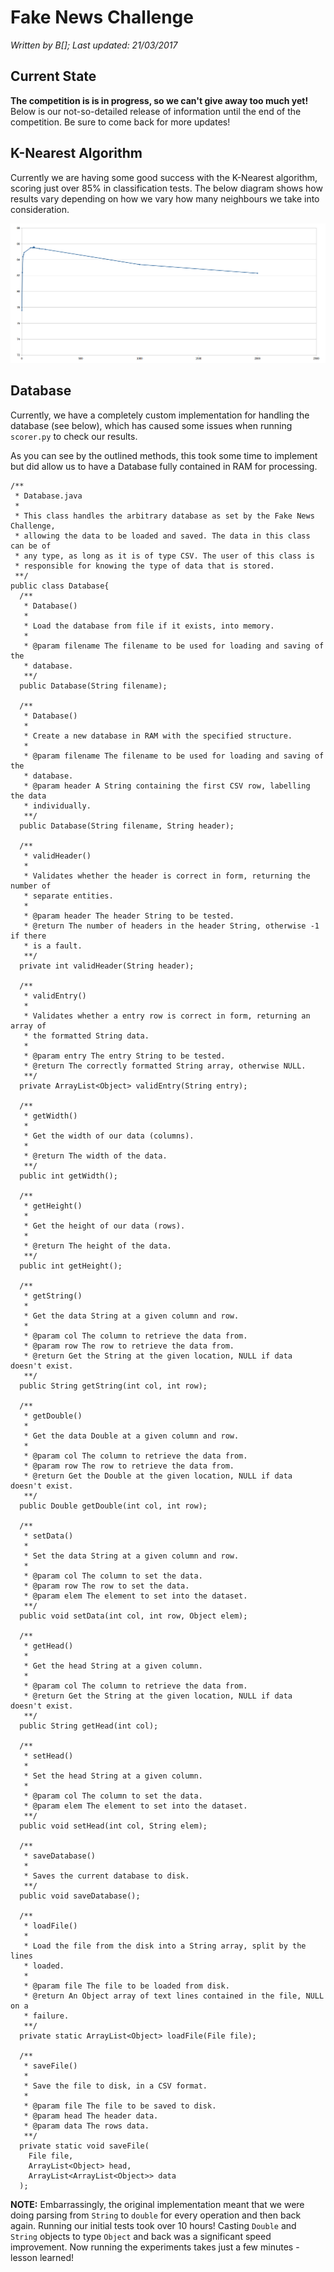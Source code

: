 # Fake News Challenge

*Written by B[]; Last updated: 21/03/2017*

## Current State

**The competition is is in progress, so we can't give away too much yet!**
Below is our not-so-detailed release of information until the end of the
competition. Be sure to come back for more updates!

## K-Nearest Algorithm

Currently we are having some good success with the K-Nearest algorithm, scoring
just over 85% in classification tests. The below diagram shows how results vary
depending on how we vary how many neighbours we take into consideration.

![Classification Results](fnc-results.png)

## Database

Currently, we have a completely custom implementation for handling the database
(see below), which has caused some issues when running `scorer.py` to check our
results.

As you can see by the outlined methods, this took some time to implement but
did allow us to have a Database fully contained in RAM for processing.

    /**
     * Database.java
     *
     * This class handles the arbitrary database as set by the Fake News Challenge,
     * allowing the data to be loaded and saved. The data in this class can be of
     * any type, as long as it is of type CSV. The user of this class is
     * responsible for knowing the type of data that is stored.
     **/
    public class Database{
      /**
       * Database()
       *
       * Load the database from file if it exists, into memory.
       *
       * @param filename The filename to be used for loading and saving of the
       * database.
       **/
      public Database(String filename);
    
      /**
       * Database()
       *
       * Create a new database in RAM with the specified structure.
       *
       * @param filename The filename to be used for loading and saving of the
       * database.
       * @param header A String containing the first CSV row, labelling the data
       * individually.
       **/
      public Database(String filename, String header);
    
      /**
       * validHeader()
       *
       * Validates whether the header is correct in form, returning the number of
       * separate entities.
       *
       * @param header The header String to be tested.
       * @return The number of headers in the header String, otherwise -1 if there
       * is a fault.
       **/
      private int validHeader(String header);
    
      /**
       * validEntry()
       *
       * Validates whether a entry row is correct in form, returning an array of
       * the formatted String data.
       *
       * @param entry The entry String to be tested.
       * @return The correctly formatted String array, otherwise NULL.
       **/
      private ArrayList<Object> validEntry(String entry);
    
      /**
       * getWidth()
       *
       * Get the width of our data (columns).
       *
       * @return The width of the data.
       **/
      public int getWidth();
    
      /**
       * getHeight()
       *
       * Get the height of our data (rows).
       *
       * @return The height of the data.
       **/
      public int getHeight();
    
      /**
       * getString()
       *
       * Get the data String at a given column and row.
       *
       * @param col The column to retrieve the data from.
       * @param row The row to retrieve the data from.
       * @return Get the String at the given location, NULL if data doesn't exist.
       **/
      public String getString(int col, int row);
    
      /**
       * getDouble()
       *
       * Get the data Double at a given column and row.
       *
       * @param col The column to retrieve the data from.
       * @param row The row to retrieve the data from.
       * @return Get the Double at the given location, NULL if data doesn't exist.
       **/
      public Double getDouble(int col, int row);
    
      /**
       * setData()
       *
       * Set the data String at a given column and row.
       *
       * @param col The column to set the data.
       * @param row The row to set the data.
       * @param elem The element to set into the dataset.
       **/
      public void setData(int col, int row, Object elem);
    
      /**
       * getHead()
       *
       * Get the head String at a given column.
       *
       * @param col The column to retrieve the data from.
       * @return Get the String at the given location, NULL if data doesn't exist.
       **/
      public String getHead(int col);
    
      /**
       * setHead()
       *
       * Set the head String at a given column.
       *
       * @param col The column to set the data.
       * @param elem The element to set into the dataset.
       **/
      public void setHead(int col, String elem);
    
      /**
       * saveDatabase()
       *
       * Saves the current database to disk.
       **/
      public void saveDatabase();
    
      /**
       * loadFile()
       *
       * Load the file from the disk into a String array, split by the lines
       * loaded.
       *
       * @param file The file to be loaded from disk.
       * @return An Object array of text lines contained in the file, NULL on a
       * failure.
       **/
      private static ArrayList<Object> loadFile(File file);
    
      /**
       * saveFile()
       *
       * Save the file to disk, in a CSV format.
       *
       * @param file The file to be saved to disk.
       * @param head The header data.
       * @param data The rows data.
       **/
      private static void saveFile(
        File file,
        ArrayList<Object> head,
        ArrayList<ArrayList<Object>> data
      );

**NOTE:** Embarrassingly, the original implementation meant that we were doing
parsing from `String` to `double` for every operation and then back again.
Running our initial tests took over 10 hours! Casting `Double` and `String`
objects to type `Object` and back was a significant speed improvement. Now
running the experiments takes just a few minutes - lesson learned!
